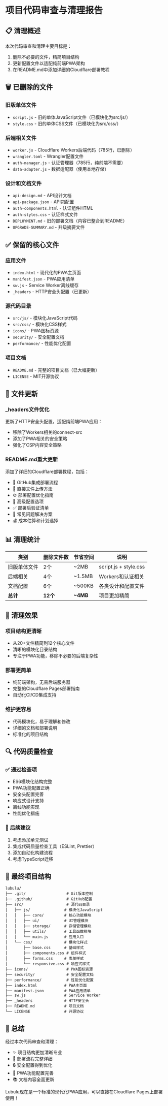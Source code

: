 # 项目代码审查与清理报告

## 📋 清理概述

本次代码审查和清理主要目标是：
1. 删除不必要的文件，精简项目结构
2. 更新配置文件以适配纯前端PWA架构
3. 在README.md中添加详细的Cloudflare部署教程

## 🗑️ 已删除的文件

### 旧版单体文件
- `script.js` - 旧的单体JavaScript文件（已模块化为src/js/）
- `style.css` - 旧的单体CSS文件（已模块化为src/css/）

### 后端相关文件
- `worker.js` - Cloudflare Workers后端代码（785行，已删除）
- `wrangler.toml` - Wrangler配置文件
- `auth-manager.js` - 认证管理器（785行，纯前端不需要）
- `data-adapter.js` - 数据适配器（使用本地存储）

### 设计和文档文件
- `api-design.md` - API设计文档
- `api-package.json` - API包配置
- `auth-components.html` - 认证组件HTML
- `auth-styles.css` - 认证样式文件
- `DEPLOYMENT.md` - 旧的部署文档（内容已整合到README）
- `UPGRADE-SUMMARY.md` - 升级摘要文件

## ✅ 保留的核心文件

### 应用文件
- `index.html` - 现代化的PWA主页面
- `manifest.json` - PWA应用清单
- `sw.js` - Service Worker离线缓存
- `_headers` - HTTP安全头配置（已更新）

### 源代码目录
- `src/js/` - 模块化JavaScript代码
- `src/css/` - 模块化CSS样式
- `icons/` - PWA图标资源
- `security/` - 安全配置文档
- `performance/` - 性能优化配置

### 项目文档
- `README.md` - 完整的项目文档（已大幅更新）
- `LICENSE` - MIT开源协议

## 🔧 文件更新

### _headers文件优化
更新了HTTP安全头配置，适配纯前端PWA应用：
- 移除了Workers相关的connect-src
- 添加了PWA相关的安全策略
- 强化了CSP内容安全策略

### README.md重大更新
添加了详细的Cloudflare部署教程，包括：
- 🚀 GitHub集成部署流程
- 📁 直接文件上传方法
- ⚙️ 部署配置优化指南
- 🔧 高级配置选项
- ✅ 部署后验证清单
- 🐛 常见问题解决方案
- 💰 成本估算和计划选择

## 📊 清理统计

| 类别 | 删除文件数 | 节省空间 | 说明 |
|------|-----------|---------|------|
| 旧版单体文件 | 2个 | ~2MB | script.js + style.css |
| 后端相关 | 4个 | ~1.5MB | Workers和认证相关 |
| 文档配置 | 6个 | ~500KB | 各类设计和配置文件 |
| **总计** | **12个** | **~4MB** | 项目更加精简 |

## 🎯 清理效果

### 项目结构更清晰
- 从20+文件精简到12个核心文件
- 清晰的模块化目录结构
- 专注于PWA功能，移除不必要的后端复杂性

### 部署更简单
- 纯前端架构，无需后端服务器
- 完整的Cloudflare Pages部署指南
- 自动化CI/CD集成支持

### 维护更容易
- 代码模块化，易于理解和修改
- 详细的文档和部署说明
- 标准化的项目结构

## 🔍 代码质量检查

### ✅ 通过检查项
- ES6模块化结构完整
- PWA功能配置正确
- 安全头配置完善
- 响应式设计支持
- 离线功能实现
- 性能优化措施

### 📝 后续建议
1. 考虑添加单元测试
2. 集成代码质量检查工具（ESLint, Prettier）
3. 添加自动化构建流程
4. 考虑TypeScript迁移

## 📁 最终项目结构

```
lubulu/
├── .git/                  # Git版本控制
├── .github/               # GitHub配置
├── src/                   # 源代码目录
│   ├── js/               # 模块化JavaScript
│   │   ├── core/         # 核心功能模块
│   │   ├── ui/           # UI管理模块
│   │   ├── storage/      # 存储管理模块
│   │   ├── utils/        # 工具函数模块
│   │   └── main.js       # 应用入口
│   └── css/              # 模块化样式
│       ├── base.css      # 基础样式
│       ├── components.css # 组件样式
│       ├── forms.css     # 表单样式
│       └── responsive.css # 响应式样式
├── icons/                 # PWA图标资源
├── security/              # 安全配置文档
├── performance/           # 性能优化配置
├── index.html            # PWA主页面
├── manifest.json         # PWA应用清单
├── sw.js                 # Service Worker
├── _headers              # HTTP安全头
├── README.md             # 项目文档
└── LICENSE               # 开源协议
```

## 🎉 总结

经过本次代码审查和清理：
- ✨ 项目结构更加清晰专业
- 🚀 部署流程完整详细
- 🔒 安全配置得到优化
- 📱 PWA功能配置完善
- 📚 文档内容全面更新

Lubulu现在是一个标准的现代化PWA应用，可以直接在Cloudflare Pages上部署使用！